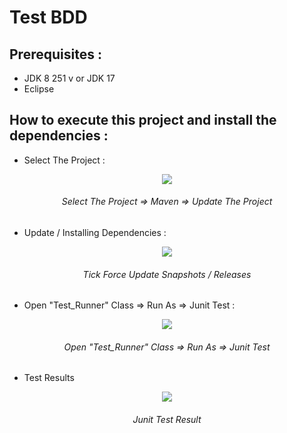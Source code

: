 # Test BDD

## Prerequisites :
- JDK 8 251 v or JDK 17
- Eclipse 

## How to execute this project and install the dependencies :

- Select The Project :

<p align="center">
 <img  src="https://github.com/MohamedSelimMaazouz993/Test-BDD/assets/71633887/1f286956-d4b9-4229-b3e6-ff25682d71f5">
</p>
<h6 align="center" > Select The Project => Maven => Update The Project  </h6>

- Update / Installing Dependencies : 

<p align="center">
 <img  src="https://github.com/MohamedSelimMaazouz993/Test-BDD/assets/71633887/5a1d38ed-b65a-447f-a0ec-13d1f3e7ed17">
</p>
<h6 align="center" > Tick Force Update Snapshots / Releases </h6>

- Open "Test_Runner" Class => Run As => Junit Test  : 

<p align="center">
 <img  src="https://github.com/MohamedSelimMaazouz993/Test-BDD/assets/71633887/90f29abb-5260-4b0f-a2df-02f7e2138959">
</p>
<h6 align="center" > Open "Test_Runner" Class => Run As => Junit Test </h6>

- Test Results

<p align="center">
 <img  src="https://github.com/MohamedSelimMaazouz993/Test-BDD/assets/71633887/cadda869-9056-4323-b0f3-92e554442017">
</p>
<h6 align="center" >  Junit Test Result </h6>
